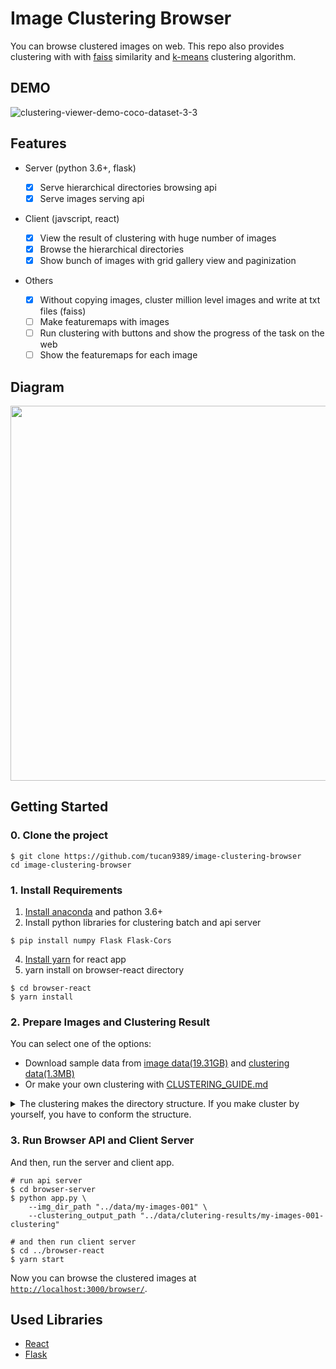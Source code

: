 # Image Clustering Browser

You can browse clustered images on web. This repo also provides clustering with with [faiss](https://github.com/facebookresearch/faiss) similarity and [k-means](https://en.wikipedia.org/wiki/K-means_clustering) clustering algorithm.

## DEMO

![clustering-viewer-demo-coco-dataset-3-3](https://user-images.githubusercontent.com/37643248/103138522-d0a10c00-4716-11eb-84d8-5bbe21e137f1.gif)

## Features

- Server (python 3.6+, flask)

  - [x] Serve hierarchical directories browsing api
  - [x] Serve images serving api

- Client (javscript, react)
  - [x] View the result of clustering with huge number of images
  - [x] Browse the hierarchical directories
  - [x] Show bunch of images with grid gallery view and paginization
- Others
  - [x] Without copying images, cluster million level images and write at txt files (faiss)
  - [ ] Make featuremaps with images
  - [ ] Run clustering with buttons and show the progress of the task on the web
  - [ ] Show the featuremaps for each image
  
## Diagram

<img src="https://user-images.githubusercontent.com/37643248/103156156-407fc700-47e9-11eb-88be-4ac6b08e298c.png" width=600px>

## Getting Started

### 0. Clone the project

```shell script
$ git clone https://github.com/tucan9389/image-clustering-browser
cd image-clustering-browser
```

### 1. Install Requirements

1. [Install anaconda](https://docs.anaconda.com/anaconda/install/) and pathon 3.6+
3. Install python libraries for clustering batch and api server

```shell script
$ pip install numpy Flask Flask-Cors
```

4. [Install yarn](https://classic.yarnpkg.com/en/docs/install/) for react app
5. yarn install on browser-react directory

```shell script
$ cd browser-react
$ yarn install
```

### 2. Prepare Images and Clustering Result

You can select one of the options:

- Download sample data from [image data(19.31GB)](https://drive.google.com/drive/folders/1qY3i-JaR0txMU4UIuVJ65WKUCBQASEL6?usp=sharing) and [clustering data(1.3MB)](https://drive.google.com/drive/folders/1gHwcpuV8bp8-6PeNlyY5yazGIgY0SU7w?usp=sharing) 
- Or make your own clustering with [CLUSTERING_GUIDE.md](CLUSTERING_GUIDE.md)


<details>
<summary>The clustering makes the directory structure. If you make cluster by yourself, you have to conform the structure.</summary>

```
../data/clutering-results
└── my-images-001-clustering
    ├── img_names.txt
    ├── 20201225-160650-d999-c5
    |   ├── 000
    |   |   └── img_names.txt
    |   ├── 001
    |   |   └── img_names.txt
    |   ├── 002
    |   |   └── img_names.txt
    |   ├── 004
    |   |   └── img_names.txt
    |   └── etc
    |       └── img_names.txt
    └── 20201225-170423-d999-c3
        ├── 000
        |   └── img_names.txt
        ├── 001
        |   └── img_names.txt
        |   └── 20201226-034123-d103-c3
        |       ├── 000
        |       |   └── img_names.txt
        |       ├── 001
        |       |   └── img_names.txt
        |       └── 002
        |           └── img_names.txt
        └── 002
            └── img_names.txt
```
</details>

### 3. Run Browser API and Client Server


And then, run the server and client app.

```shell script
# run api server
$ cd browser-server
$ python app.py \
    --img_dir_path "../data/my-images-001" \
    --clustering_output_path "../data/clutering-results/my-images-001-clustering"

# and then run client server
$ cd ../browser-react
$ yarn start
```

Now you can browse the clustered images at [`http://localhost:3000/browser/`](`http://localhost:3000/browser/`).

## Used Libraries

- [React](https://reactjs.org/)
- [Flask](https://palletsprojects.com/p/flask/)
